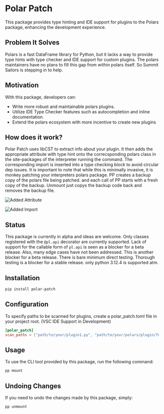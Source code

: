 # Polar Patch

This package provides type hinting and IDE support for plugins to the Polars package, enhancing the development experience.

## Problem It Solves

Polars is a fast DataFrame library for Python, but it lacks a way to provide type hints with type checker and IDE support for custom plugins. The polars maintainers have no plans to fill this gap from within polars itself. So Summit Sailors is stepping in to help.

## Motivation

With this package, developers can:

- Write more robust and maintainable polars plugins.
- Utilize IDE Type Checker features such as autocompletion and inline documentation.
- Extend the polars ecosystem with more incentive to create new plugins

## How does it work?

Polar Patch uses libCST to extract info about your plugin. It then adds the appropriate attribute with type hint onto the correcsponding polars class in the site-packages of the interpreter running the command. The corresponding import is inserted into a type checking block to avoid circular dep issues. It is important to note that while this is minimally invasive, it is monkey patching your interpreters polars package. PP creates a backup copy of the polars file being patched. and each call of PP starts with a fresh copy of the backup. Unmount just copys the backup code back and removes the backup file.

![Added Attribute](images/attr_type_hint_added.png)

![Added Import](images/attr_type_hint_import.png)

## Status

This package is currently in alpha and ideas are welcome. Only classes registered with the `@pl.api` decorator are currently supported. Lack of support for the callable form of `pl.api` is seen as a blocker for a beta release. Also, many edge cases have not been addressed. This is another blocker for a beta release. There is bare minimum direct testing. Thorough testing is a blocker for a stable release. only python 3.12.4 is supported atm.

## Installation

```bash
pip install polar-patch
```

## Configuration

To specify paths to be scanned for plugins, create a polar_patch.toml file in your project root.
(VSC IDE Support in Development)

```toml
[polar_patch]
scan_paths = ["path/to/your/plugin1.py", "path/to/your/polars/plugin/folder"]
```

## Usage

To use the CLI tool provided by this package, run the following command:

```bash
pp mount
```

## Undoing Changes

If you need to undo the changes made by this package, simply:

```bash
pp unmount
```
